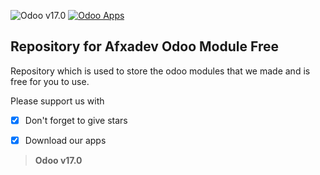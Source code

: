 ![Odoo v17.0](https://img.shields.io/badge/build-v17.0-9925be)
[![Odoo Apps](https://img.shields.io/badge/master-apps-success)](https://apps.odoo.com/apps/browse?repo_maintainer_id=496549)

Repository for Afxadev Odoo Module Free
-------------------------------

Repository which is used to store the odoo modules that we made and is free for you to use.

Please support us with
- [x] Don't forget to give stars
- [x] Download our apps


> **Odoo v17.0**
